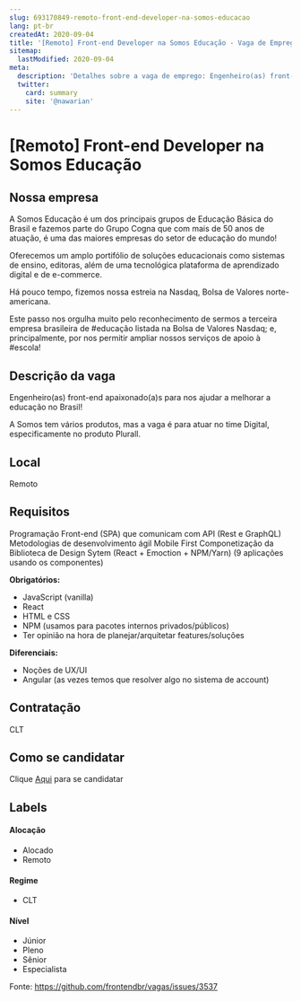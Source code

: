 ```yaml
---
slug: 693170849-remoto-front-end-developer-na-somos-educacao
lang: pt-br
createdAt: 2020-09-04
title: '[Remoto] Front-end Developer na Somos Educação - Vaga de Emprego'
sitemap:
  lastModified: 2020-09-04
meta:
  description: 'Detalhes sobre a vaga de emprego: Engenheiro(as) front-end apaixonado(a)s para nos ajudar a melhorar a educação no Brasil! A Somos tem vários produtos, mas a vaga é para atuar no time Digital, especificamente no produto Plurall.'
  twitter:
    card: summary
    site: '@nawarian'
---
```


# [Remoto] Front-end Developer na Somos Educação

## Nossa empresa

A Somos Educação é um dos principais grupos de Educação Básica do Brasil e fazemos parte do Grupo Cogna que com mais de 50 anos de atuação, é uma das maiores empresas do setor de educação do mundo!

Oferecemos um amplo portifólio de soluções educacionais como sistemas de ensino, editoras, além de uma tecnológica plataforma de aprendizado digital e de e-commerce.

Há pouco tempo, fizemos nossa estreia na Nasdaq, Bolsa de Valores norte-americana.


Este passo nos orgulha muito pelo reconhecimento de sermos a terceira empresa brasileira de #educação listada na Bolsa de Valores Nasdaq; e, principalmente, por nos permitir ampliar nossos serviços de apoio à #escola!

## Descrição da vaga

Engenheiro(as) front-end apaixonado(a)s para nos ajudar a melhorar a educação no Brasil!

A Somos tem vários produtos, mas a vaga é para atuar no time Digital, especificamente no produto Plurall.

## Local

Remoto

## Requisitos

Programação Front-end (SPA) que comunicam com API (Rest e GraphQL)
Metodologias de desenvolvimento ágil
Mobile First
Componetização da Biblioteca de Design Sytem (React + Emoction + NPM/Yarn) (9 aplicações usando os componentes)

**Obrigatórios:**
- JavaScript (vanilla)
- React
- HTML e CSS
- NPM (usamos para pacotes internos privados/públicos)
- Ter opinião na hora de planejar/arquitetar features/soluções

**Diferenciais:**
- Noções de UX/UI
- Angular (as vezes temos que resolver algo no sistema de account)

## Contratação

CLT

## Como se candidatar

Clique [Aqui](https://jobs.kenoby.com/somos/job/somos-frontend-engineer-plsr/5f176b258d035f36ce450ae3) para se candidatar

## Labels

#### Alocação
- Alocado
- Remoto

#### Regime
- CLT

#### Nível
- Júnior
- Pleno
- Sênior
- Especialista




Fonte: https://github.com/frontendbr/vagas/issues/3537